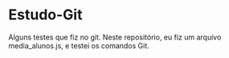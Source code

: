 # Estudo-Git
Alguns testes que fiz no git.
Neste repositório, eu fiz um arquivo media_alunos.js, e testei os comandos Git.
